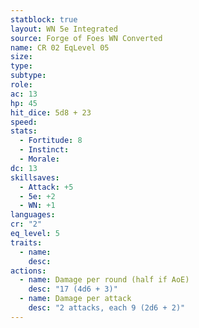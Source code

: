 ```yaml
---
statblock: true
layout: WN 5e Integrated
source: Forge of Foes WN Converted
name: CR 02 EqLevel 05
size: 
type: 
subtype: 
role: 
ac: 13
hp: 45
hit_dice: 5d8 + 23
speed: 
stats:
  - Fortitude: 8
  - Instinct: 
  - Morale: 
dc: 13
skillsaves:
  - Attack: +5
  - 5e: +2
  - WN: +1
languages: 
cr: "2"
eq_level: 5
traits:
  - name: 
    desc: 
actions:
  - name: Damage per round (half if AoE)
    desc: "17 (4d6 + 3)"
  - name: Damage per attack
    desc: "2 attacks, each 9 (2d6 + 2)"
---
```

